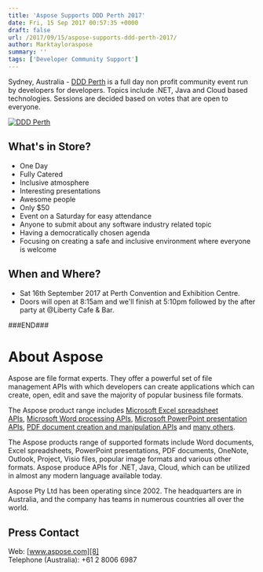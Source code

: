 ```yaml
---
title: 'Aspose Supports DDD Perth 2017'
date: Fri, 15 Sep 2017 00:57:35 +0000
draft: false
url: /2017/09/15/aspose-supports-ddd-perth-2017/
author: Marktayloraspose
summary: ''
tags: ['Developer Community Support']
---
```


Sydney, Australia - [DDD Perth][1] is a full day non profit community event run by developers for developers. Topics include .NET, Java and Cloud based technologies. Sessions are decided based on votes that are open to everyone.

[![][2]](https://blog.aspose.com/wp-content/uploads/sites/2/2016/07/logo.png)

## What's in Store?

*   One Day
*   Fully Catered
*   Inclusive atmosphere
*   Interesting presentations
*   Awesome people
*   Only $50
*   Event on a Saturday for easy attendance
*   Anyone to submit about any software industry related topic
*   Having a democratically chosen agenda
*   Focusing on creating a safe and inclusive environment where everyone is welcome

## When and Where?

*   Sat 16th September 2017 at Perth Convention and Exhibition Centre.
*   Doors will open at 8:15am and we'll finish at 5:10pm followed by the after party at @Liberty Cafe & Bar.

###END###

# About Aspose

Aspose are file format experts. They offer a powerful set of file management APIs with which developers can create applications which can create, open, edit and save the majority of popular business file formats.

The Aspose product range includes [Microsoft Excel spreadsheet APIs][3], [Microsoft Word processing APIs][4], [Microsoft PowerPoint presentation APIs][5], [PDF document creation and manipulation APIs][6] and [many others][7].

The Aspose products range of supported formats include Word documents, Excel spreadsheets, PowerPoint presentations, PDF documents, OneNote, Outlook, Project, Visio files, popular image formats and various other formats. Aspose produce APIs for .NET, Java, Cloud, which can be utilized in almost any modern language available today.

Aspose Pty Ltd has been operating since 2002. The headquarters are in Australia, and the company has teams in numerous countries all over the world.

## Press Contact

Web: [www.aspose.com][8]  
Telephone (Australia): +61 2 8006 6987




[1]: https://dddperth.com/
[2]: https://blog.aspose.com/wp-content/uploads/sites/2/2016/07/logo.png "DDD Perth"
[3]: http://www.aspose.com/.net/excel-component.aspx?utm_source=ignitenz2015&utm_medium=web&utm_campaign=ignitenz2015
[4]: http://www.aspose.com/.net/word-component.aspx?utm_source=ignitenz2015&utm_medium=web&utm_campaign=ignitenz2015
[5]: http://www.aspose.com/.net/powerpoint-component.aspx?utm_source=ignitenz2015&utm_medium=web&utm_campaign=ignitenz2015
[6]: http://www.aspose.com/.net/pdf-component.aspx?utm_source=ignitenz2015&utm_medium=web&utm_campaign=ignitenz2015
[7]: http://www.aspose.com/total-component-suite.aspx?utm_source=ignitenz2015&utm_medium=web&utm_campaign=ignitenz2015
[8]: http://www.aspose.com/



